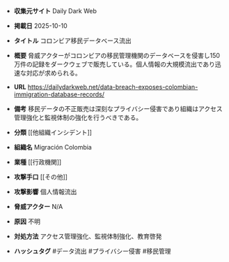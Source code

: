 - **収集元サイト**
Daily Dark Web

- **掲載日**
2025-10-10

- **タイトル**
コロンビア移民データベース流出

- **概要**
脅威アクターがコロンビアの移民管理機関のデータベースを侵害し150万件の記録をダークウェブで販売している。個人情報の大規模流出であり迅速な対応が求められる。

- **URL**
https://dailydarkweb.net/data-breach-exposes-colombian-immigration-database-records/

- **備考**
移民データの不正販売は深刻なプライバシー侵害であり組織はアクセス管理強化と監視体制の強化を行うべきである。

- **分類**
[[他組織インシデント]]

- **組織名**
Migración Colombia

- **業種**
[[行政機関]]

- **攻撃手口**
[[その他]]

- **攻撃影響**
個人情報流出

- **脅威アクター**
N/A

- **原因**
不明

- **対処方法**
アクセス管理強化、監視体制強化、教育啓発

- **ハッシュタグ**
#データ流出 #プライバシー侵害 #移民管理
